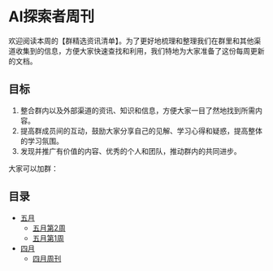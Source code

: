 # AI探索者周刊

欢迎阅读本周的【群精选资讯清单】。为了更好地梳理和整理我们在群里和其他渠道收集到的信息，方便大家快速查找和利用，我们特地为大家准备了这份每周更新的文档。

## 目标

1. 整合群内以及外部渠道的资讯、知识和信息，方便大家一目了然地找到所需内容。
2. 提高群成员间的互动，鼓励大家分享自己的见解、学习心得和疑惑，提高整体的学习氛围。
3. 发现并推广有价值的内容、优秀的个人和团队，推动群内的共同进步。

大家可以加群：



## 目录

- [五月](/weekly/2023/05/)
    - [五月第2周](weekly/2023/05/may_week_2.md)
    - [五月第1周](weekly/2023/05/may_week_1.md)
- [四月](/weekly/2023/04/)
    - [四月周刊](/weekly/2023/04/apr.md)
